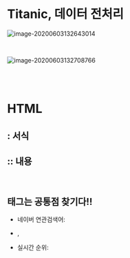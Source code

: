 # Titanic, 데이터 전처리

![image-20200603132643014](C:\Users\student\AppData\Roaming\Typora\typora-user-images\image-20200603132643014.png)

<br>

![image-20200603132708766](C:\Users\student\AppData\Roaming\Typora\typora-user-images\image-20200603132708766.png)

<br>

<br>

# HTML

## <head>: 서식

## <body>:: 내용

<br>

## 태그는 공통점 찾기다!!

- 네이버 연관검색어: <li>, <a>

- 실시간 순위:

  

